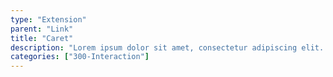 ```yaml
---
type: "Extension"
parent: "Link"
title: "Caret"
description: "Lorem ipsum dolor sit amet, consectetur adipiscing elit. Nunc tempus laoreet leo sit amet iaculis."
categories: ["300-Interaction"]
---
```


<demo>
  <demovanilla src="inline/extension/link/caret">
  </demovanilla>
</demo>
